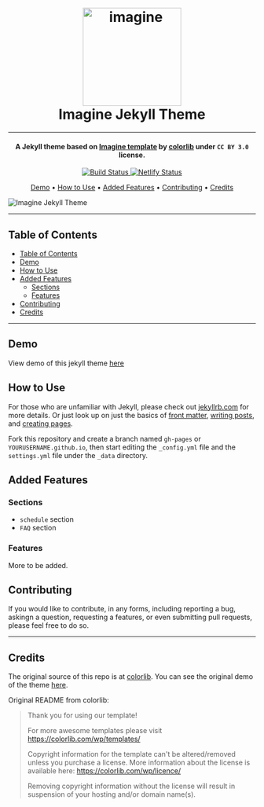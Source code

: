<h1 align="center">
  <br>
  <a href="https://icheft.github.io/imagine-jekyll-theme/"><img src="https://i.imgur.com/R8k8Wx7.png" alt="imagine" width="200"></a>
  <br>
  Imagine Jekyll Theme
  <br>
</h1>

<hr>

<h4 align="center">A Jekyll theme based on <a href="https://colorlib.com/wp/template/imagine/">Imagine template</a> by <a href="https://colorlib.com/">colorlib</a> under <code>CC BY 3.0</code> license.</h4>


<p align="center">
  <a href="https://travis-ci.org/icheft/imagine-jekyll-theme">
    <img src="https://travis-ci.org/icheft/imagine-jekyll-theme.svg?branch=master"
         alt="Build Status">
  </a>
  <a href="https://app.netlify.com/sites/imagine-jekyll-theme/deploys">
    <img src="https://api.netlify.com/api/v1/badges/b53781a7-8372-450b-90a4-18efd90a99b3/deploy-status"
         alt="Netlify Status">
  </a>
</p>

<p align="center">
  <a href="#demo">Demo</a> •
  <a href="#how-to-use">How to Use</a> •
  <a href="#added-features">Added Features</a> •
  <a href="#contributing">Contributing</a> •
  <a href="#credits">Credits</a>
</p>


  
![Imagine Jekyll Theme](https://i.imgur.com/ADeQpe0.png "Imagine Jekyll Theme")
  
  
***
## Table of Contents
  
- [Table of Contents](#table-of-contents)
- [Demo](#demo)
- [How to Use](#how-to-use)
- [Added Features](#added-features)
  - [Sections](#sections)
  - [Features](#features)
- [Contributing](#contributing)
- [Credits](#credits)

***


##  Demo
  
View demo of this jekyll theme [here](https://icheft.github.io/imagine-jekyll-theme )
  
##  How to Use
  
  
For those who are unfamiliar with Jekyll, please check out [jekyllrb.com](https://jekyllrb.com/ ) for more details. 
Or just look up on just the basics of [front matter](https://jekyllrb.com/docs/frontmatter/ ), [writing posts](https://jekyllrb.com/docs/posts/ ), 
and [creating pages](https://jekyllrb.com/docs/pages/ ).
  
Fork this repository and create a branch named `gh-pages` or `YOURUSERNAME.github.io`, then start editing the `_config.yml` file and the `settings.yml` file under the `_data` directory.
  
##  Added Features
  
  
###  Sections
  
+ `schedule` section
+ `FAQ` section
  
###  Features
  
More to be added. 
  
##  Contributing
  
  
If you would like to contribute, in any forms, including reporting a bug, askingn a question, requesting a features, or even submitting pull requests, please feel free to do so. 
  
***
  
##  Credits
  
The original source of this repo is at [colorlib](https://colorlib.com/wp/template/imagine/ ). You can see the original demo of the theme [here](https://colorlib.com/preview/theme/imagine/ ).
  
Original README from colorlib: 
  
> Thank you for using our template!
> 
> For more awesome templates please visit https://colorlib.com/wp/templates/
> 
> Copyright information for the template can't be altered/removed unless you purchase a license.
> More information about the license is available here: https://colorlib.com/wp/licence/
> 
> Removing copyright information without the license will result in suspension of your hosting and/or domain name(s).
  